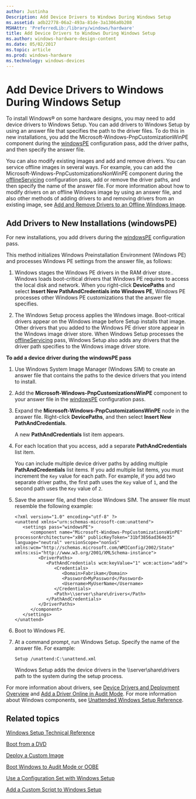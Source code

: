 ```yaml
---
author: Justinha
Description: Add Device Drivers to Windows During Windows Setup
ms.assetid: adb22778-06a2-493a-81de-3a1306a0b208
MSHAttr: 'PreferredLib:/library/windows/hardware'
title: Add Device Drivers to Windows During Windows Setup
ms.author: windows-hardware-design-content
ms.date: 05/02/2017
ms.topic: article
ms.prod: windows-hardware
ms.technology: windows-devices
---
```


# Add Device Drivers to Windows During Windows Setup


To install Windows® on some hardware designs, you may need to add device drivers to Windows Setup. You can add drivers to Windows Setup by using an answer file that specifies the path to the driver files. To do this in new installations, you add the Microsoft-Windows-PnpCustomizationWinPE component during the [windowsPE](windowspe.md) configuration pass, add the driver paths, and then specify the answer file.

You can also modify existing images and add and remove drivers. You can service offline images in several ways. For example, you can add the Microsoft-Windows-PnpCustomizationsNonWinPE component during the [offlineServicing](offlineservicing.md) configuration pass, add or remove the driver paths, and then specify the name of the answer file. For more information about how to modify drivers on an offline Windows image by using an answer file, and also other methods of adding drivers to and removing drivers from an existing image, see [Add and Remove Drivers to an Offline Windows Image](add-and-remove-drivers-to-an-offline-windows-image.md).

## <span id="bkmk_1"></span><span id="BKMK_1"></span> Add Drivers to New Installations (windowsPE)


For new installations, you add drivers during the [windowsPE](windowspe.md) configuration pass.

This method initializes Windows Preinstallation Environment (Windows PE) and processes Windows PE settings from the answer file, as follows:

1.  Windows stages the Windows PE drivers in the RAM driver store.. Windows loads boot-critical drivers that Windows PE requires to access the local disk and network. When you right-click **DevicePaths** and select **Insert New PathAndCredentials into Windows PE**, Windows PE processes other Windows PE customizations that the answer file specifies.

2.  The Windows Setup process applies the Windows image. Boot-critical drivers appear on the Windows image before Setup installs that image. Other drivers that you added to the Windows PE driver store appear in the Windows image driver store. When Windows Setup processes the [offlineServicing](offlineservicing.md) pass, Windows Setup also adds any drivers that the driver path specifies to the Windows image driver store.

**To add a device driver during the windowsPE pass**

1.  Use Windows System Image Manager (Windows SIM) to create an answer file that contains the paths to the device drivers that you intend to install.

2.  Add the **Microsoft-Windows-PnpCustomizationsWinPE** component to your answer file in the [windowsPE](windowspe.md) configuration pass.

3.  Expand the **Microsoft-Windows-PnpCustomizationsWinPE** node in the answer file. Right-click **DevicePaths**, and then select **Insert New PathAndCredentials**.

    A new **PathAndCredentials** list item appears.

4.  For each location that you access, add a separate **PathAndCredentials** list item.

    You can include multiple device driver paths by adding multiple **PathAndCredentials** list items. If you add multiple list items, you must increment the `Key` value for each path. For example, if you add two separate driver paths, the first path uses the `Key` value of `1`, and the second path uses the `Key` value of `2`.

5.  Save the answer file, and then close Windows SIM. The answer file must resemble the following example:

    ``` syntax
    <?xml version="1.0" encoding="utf-8" ?> 
    <unattend xmlns="urn:schemas-microsoft-com:unattend">
       <settings pass="windowsPE">
          <component name="Microsoft-Windows-PnpCustomizationsWinPE" processorArchitecture="x86" publicKeyToken="31bf3856ad364e35" language="neutral" versionScope="nonSxS" xmlns:wcm="http://schemas.microsoft.com/WMIConfig/2002/State" xmlns:xsi="http://www.w3.org/2001/XMLSchema-instance">
             <DriverPaths>
                <PathAndCredentials wcm:keyValue="1" wcm:action="add">
                   <Credentials>
                      <Domain>Fabrikam</Domain> 
                      <Password>MyPassword</Password> 
                      <Username>MyUserName</Username> 
                   </Credentials>
                   <Path>\\server\share\drivers</Path> 
                </PathAndCredentials>
             </DriverPaths>
          </component>
       </settings>
    </unattend>
    ```

6.  Boot to Windows PE.

7.  At a command prompt, run Windows Setup. Specify the name of the answer file. For example:

    ``` syntax
    Setup /unattend:C:\unattend.xml
    ```

    Windows Setup adds the device drivers in the \\\\server\\share\\drivers path to the system during the setup process.

For more information about drivers, see [Device Drivers and Deployment Overview](device-drivers-and-deployment-overview.md) and [Add a Driver Online in Audit Mode](add-a-driver-online-in-audit-mode.md). For more information about Windows components, see [Unattended Windows Setup Reference](http://go.microsoft.com/fwlink/?LinkId=206281).

## <span id="related_topics"></span>Related topics


[Windows Setup Technical Reference](windows-setup-technical-reference.md)

[Boot from a DVD](boot-from-a-dvd.md)

[Deploy a Custom Image](deploy-a-custom-image.md)

[Boot Windows to Audit Mode or OOBE](boot-windows-to-audit-mode-or-oobe.md)

[Use a Configuration Set with Windows Setup](use-a-configuration-set-with-windows-setup.md)

[Add a Custom Script to Windows Setup](add-a-custom-script-to-windows-setup.md)

 

 






